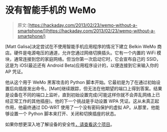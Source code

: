# 没有智能手机的 WeMo

> 原文:[https://hackaday.com/2013/02/23/wemo-without-a-smartphone/](https://hackaday.com/2013/02/23/wemo-without-a-smartphone/)

[Matt Galisa]决定尝试在不使用智能手机应用程序的情况下建立 Belkin WeMo 商店。硬件是电源电压的通道，允许您通过网络切换插头。它有一个内置的 WiFi 模块，通常连接到您的家庭网络。但当你第一次启动它时，它会宣布自己的 SSID，这是为 iOS(最近还有 Android Beta)应用程序设计的，以便连接到它来输入你的 AP 凭证。

他从这个用于 WeMo 黑客攻击的 Python 脚本开始。它最初是为了在通过初始设置后向插座发出命令。[Matt]继续跟踪，但无法在他期望的端口上得到答案。结果是设备在不同的端口上监听，直到初始设置完成(可能这样你就不会弄乱网络上已经正常工作的其他插座)。他的下一个挑战是手动设置 WPA 凭证。这从未真正起作用，他最终通过 DD-WRT 使用了一个没有密码保护的虚拟 AP。从那里，他能够设置一个 Python 脚本来打开、关闭和切换插座的状态。

如果你想更深入地了解设备的安全性[，请查看这个项目](http://hackaday.com/2013/01/31/turning-the-belkin-wemo-into-a-deathtrap/)。
